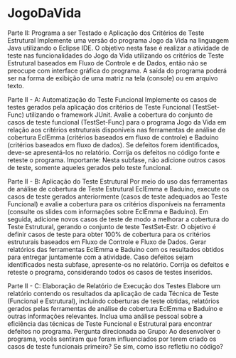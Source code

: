 # JogoDaVida

Parte II: Programa a ser Testado e Aplicação dos Critérios de Teste Estrutural Implemente uma versão do programa Jogo da Vida na linguagem Java utilizando o Eclipse IDE. O objetivo nesta fase é realizar a atividade de teste nas funcionalidades do Jogo da Vida utilizando os critérios de Teste Estrutural baseados em Fluxo de Controle e de Dados, então não se preocupe com interface gráfica do programa. A saída do programa poderá ser na forma de exibição de uma matriz na tela (console) ou em arquivo texto.

Parte II - A: Automatização do Teste Funcional Implemente os casos de testes gerados pela aplicação dos critérios de Teste Funcional (TestSet-Func) utilizando o framework JUnit. Avalie a cobertura do conjunto de casos de teste funcional (TestSet-Func) para o programa Jogo da Vida em relação aos critérios estruturais disponíveis nas ferramentas de análise de cobertura EclEmma (critérios baseados em fluxo de controle) e Baduíno (critérios baseados em fluxo de dados). Se defeitos forem identificados, deve-se apresentá-los no relatório. Corrija os defeitos no código fonte e reteste o programa. Importante: Nesta subfase, não adicione outros casos de teste, somente aqueles gerados pelo teste funcional.

Parte II - B: Aplicação do Teste Estrutural Por meio do uso das ferramentas de análise de cobertura de Teste Estrutural EclEmma e Baduíno, execute os casos de teste gerados anteriormente (casos de teste adequados ao Teste Funcional) e avalie a cobertura para os critérios disponíveis na ferramenta (consulte os slides com informações sobre EclEmma e Baduíno). Em seguida, adicione novos casos de teste de modo a melhorar a cobertura do Teste Estrutural, gerando o conjunto de teste TestSet-Estr. O objetivo é definir casos de teste para obter 100% de cobertura para os critérios estruturais baseados em Fluxo de Controle e Fluxo de Dados. Gerar relatórios das ferramentas EclEmma e Baduíno com os resultados obtidos para entregar juntamente com a atividade. Caso defeitos sejam identificados nesta subfase, apresente-os no relatório. Corrija os defeitos e reteste o programa, considerando todos os casos de testes inseridos.

Parte II - C: Elaboração de Relatório de Execução dos Testes Elabore um relatório contendo os resultados da aplicação de cada Técnica de Teste (Funcional e Estrutural), incluindo coberturas de teste obtidas, relatórios gerados pelas ferramentas de análise de cobertura EclEmma e Baduíno e outras informações relevantes. Inclua uma análise pessoal sobre a eficiência das técnicas de Teste Funcional e Estrutural para encontrar defeitos no programa. Pergunta direcionada ao Grupo: Ao desenvolver o programa, vocês sentiram que foram influenciados por terem criado os casos de teste funcionais primeiro? Se sim, como isso refletiu no código?
